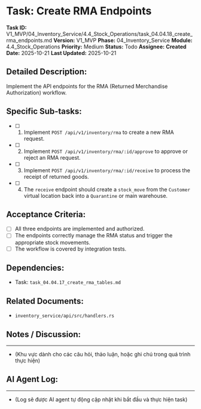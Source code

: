 # Task: Create RMA Endpoints

**Task ID:** V1_MVP/04_Inventory_Service/4.4_Stock_Operations/task_04.04.18_create_rma_endpoints.md
**Version:** V1_MVP
**Phase:** 04_Inventory_Service
**Module:** 4.4_Stock_Operations
**Priority:** Medium
**Status:** Todo
**Assignee:** 
**Created Date:** 2025-10-21
**Last Updated:** 2025-10-21

## Detailed Description:
Implement the API endpoints for the RMA (Returned Merchandise Authorization) workflow.

## Specific Sub-tasks:
- [ ] 1. Implement `POST /api/v1/inventory/rma` to create a new RMA request.
- [ ] 2. Implement `POST /api/v1/inventory/rma/:id/approve` to approve or reject an RMA request.
- [ ] 3. Implement `POST /api/v1/inventory/rma/:id/receive` to process the receipt of returned goods.
- [ ] 4. The `receive` endpoint should create a `stock_move` from the `Customer` virtual location back into a `Quarantine` or main warehouse.

## Acceptance Criteria:
- [ ] All three endpoints are implemented and authorized.
- [ ] The endpoints correctly manage the RMA status and trigger the appropriate stock movements.
- [ ] The workflow is covered by integration tests.

## Dependencies:
*   Task: `task_04.04.17_create_rma_tables.md`

## Related Documents:
*   `inventory_service/api/src/handlers.rs`

## Notes / Discussion:
---
*   (Khu vực dành cho các câu hỏi, thảo luận, hoặc ghi chú trong quá trình thực hiện)

## AI Agent Log:
---
*   (Log sẽ được AI agent tự động cập nhật khi bắt đầu và thực hiện task)
